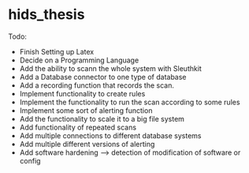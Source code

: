 # hids_thesis

Todo:

* Finish Setting up Latex
* Decide on a Programming Language
* Add the ability to scann the whole system with Sleuthkit
* Add a Database connector to one type of database
* Add a recording function that records the scan.
* Implement functionality to create rules
* Implement the functionality to run the scan according to some rules
* Implement some sort of alerting function
* Add the functionality to scale it to a big file system
* Add functionality of repeated scans
* Add multiple connections to different database systems
* Add multiple different versions of alerting
* Add software hardening --> detection of modification of software or config
